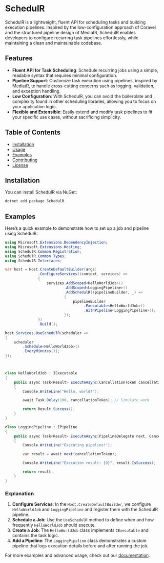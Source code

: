 # SchedulR

SchedulR is a lightweight, fluent API for scheduling tasks and building execution pipelines. Inspired by the low-configuration approach of Coravel and the structured pipeline design of MediatR, SchedulR enables developers to configure recurring task pipelines effortlessly, while maintaining a clean and maintainable codebase.

Features
--------

- **Fluent API for Task Scheduling**: Schedule recurring jobs using a simple, readable syntax that requires minimal configuration.
- **Pipeline Support**: Customize task execution using pipelines, inspired by MediatR, to handle cross-cutting concerns such as logging, validation, and exception handling.
- **Low Configuration**: With SchedulR, you can avoid the boilerplate and complexity found in other scheduling libraries, allowing you to focus on your application logic.
- **Flexible and Extensible**: Easily extend and modify task pipelines to fit your specific use cases, without sacrificing simplicity.

## Table of Contents

- [Installation](#installation)
- [Usage](#usage)
- [Examples](#examples)
- [Contributing](#contributing)
- [License](#license)

## Installation

You can install SchedulR via NuGet:

```bash
dotnet add package SchedulR
```

## Examples

Here’s a quick example to demonstrate how to set up a job and pipeline using SchedulR:
```cs
using Microsoft.Extensions.DependencyInjection;
using Microsoft.Extensions.Hosting;
using SchedulR.Common.Registration;
using SchedulR.Common.Types;
using SchedulR.Interfaces;

var host = Host.CreateDefaultBuilder(args)
               .ConfigureServices((context, services) =>
               {
                   services.AddScoped<HelloWorldJob>()
                           .AddScoped<LoggingPipeline>()
                           .AddSchedulR((pipelineBuilder, _) =>
                           {
                               pipelineBuilder
                                    .Executable<HelloWorldJob>()
                                    .WithPipeline<LoggingPipeline>();
                           });
               })
               .Build();

host.Services.UseSchedulR(scheduler =>
{
    scheduler
        .Schedule<HelloWorldJob>()
        .EveryMinutes(1);
});



class HelloWorldJob : IExecutable
{
    public async Task<Result> ExecuteAsync(CancellationToken cancellationToken)
    {
        Console.WriteLine("Hello, world!");

        await Task.Delay(100, cancellationToken); // Simulate work

        return Result.Success();
    }
}

class LoggingPipeline : IPipeline
{
    public async Task<Result> ExecuteAsync(PipelineDelegate next, CancellationToken cancellationToken)
    {
        Console.WriteLine("Executing pipeline!");

        var result = await next(cancellationToken);

        Console.WriteLine("Execution result: {0}", result.IsSuccess);

        return result;
    }
}
```

### Explanation

1. **Configure Services**: In the `Host.CreateDefaultBuilder`, we configure `HelloWorldJob` and `LoggingPipeline` and register them with the SchedulR pipeline.
2. **Schedule a Job**: Use the `UseSchedulR` method to define when and how frequently `HelloWorldJob` should execute.
3. **Create a Job**: The `HelloWorldJob` class implements `IExecutable` and contains the task logic.
4. **Add a Pipeline**: The `LoggingPipeline` class demonstrates a custom pipeline that logs execution details before and after running the job.

For more examples and advanced usage, check out our [documentation](#).






